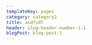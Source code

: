 ```yaml
---
templateKey: pages
category: category2
title: asdfsdf
header: slug-header-number-1-1
blogPost: blog-post-1
---
```

